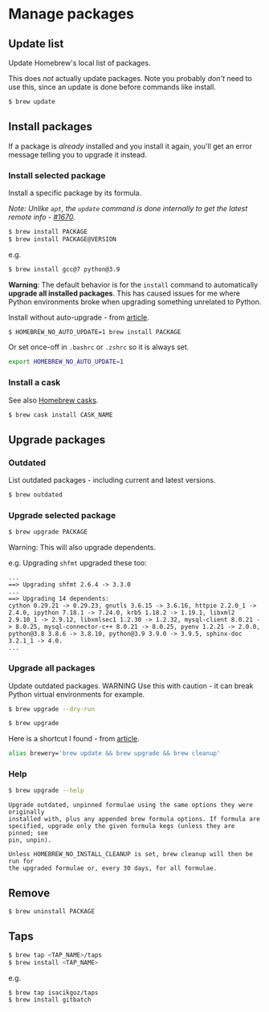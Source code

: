 # Manage packages

## Update list

Update Homebrew's local list of packages.

This does _not_ actually update packages. Note you probably _don't_ need to use this, since an update is done before commands like install.

```sh
$ brew update
```


## Install packages

If a package is _already_ installed and you install it again, you'll get an error message telling you to upgrade it instead.

### Install selected package

Install a specific package by its formula.

_Note: Unlike `apt`, the `update` command is done internally to get the latest remote info - [#1670](https://github.com/Homebrew/brew/issues/1670)._

```sh
$ brew install PACKAGE
$ brew install PACKAGE@VERSION
```
e.g.

```sh
$ brew install gcc@7 python@3.9
```

**Warning**: The default behavior is for the `install` command to automatically **upgrade all installed packages**. This has caused issues for me where Python environments broke when upgrading something unrelated to Python.

Install without auto-upgrade - from [article](https://computingforgeeks.com/prevent-homebrew-auto-update-on-macos/).

```sh
$ HOMEBREW_NO_AUTO_UPDATE=1 brew install PACKAGE
```

Or set once-off in `.bashrc` or `.zshrc` so it is always set.

```sh
export HOMEBREW_NO_AUTO_UPDATE=1
```

### Install a cask

See also [Homebrew casks](https://formulae.brew.sh/cask/).

```sh
$ brew cask install CASK_NAME
```


## Upgrade packages

### Outdated

List outdated packages - including current and latest versions.

```sh
$ brew outdated
```

### Upgrade selected package

```sh
$ brew upgrade PACKAGE
```

Warning: This will also upgrade dependents.

e.g. Upgrading `shfmt` upgraded these too:

```
...
==> Upgrading shfmt 2.6.4 -> 3.3.0
...
==> Upgrading 14 dependents:
cython 0.29.21 -> 0.29.23, gnutls 3.6.15 -> 3.6.16, httpie 2.2.0_1 -> 2.4.0, ipython 7.18.1 -> 7.24.0, krb5 1.18.2 -> 1.19.1, libxml2 2.9.10_1 -> 2.9.12, libxmlsec1 1.2.30 -> 1.2.32, mysql-client 8.0.21 -> 8.0.25, mysql-connector-c++ 8.0.21 -> 8.0.25, pyenv 1.2.21 -> 2.0.0, python@3.8 3.8.6 -> 3.8.10, python@3.9 3.9.0 -> 3.9.5, sphinx-doc 3.2.1_1 -> 4.0.
...
```

### Upgrade all packages

Update outdated packages. WARNING Use this with caution - it can break Python virtual environments for example.

```sh
$ brew upgrade --dry-run

$ brew upgrade
```

Here is a shortcut I found - from [article](https://medium.com/@kkostov/how-to-install-node-and-npm-on-macos-using-homebrew-708e2c3877bd ).

```sh
alias brewery='brew update && brew upgrade && brew cleanup'
```

### Help

```sh
$ brew upgrade --help
```
```
Upgrade outdated, unpinned formulae using the same options they were originally
installed with, plus any appended brew formula options. If formula are
specified, upgrade only the given formula kegs (unless they are pinned; see
pin, unpin).

Unless HOMEBREW_NO_INSTALL_CLEANUP is set, brew cleanup will then be run for
the upgraded formulae or, every 30 days, for all formulae.
```


## Remove

```sh
$ brew uninstall PACKAGE
```


## Taps

```sh
$ brew tap <TAP_NAME>/taps
$ brew install <TAP_NAME>
```

e.g.

```sh
$ brew tap isacikgoz/taps
$ brew install gitbatch
```


